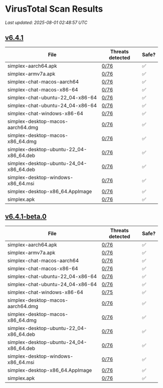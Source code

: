 # VirusTotal Scan Results
_Last updated: 2025-08-01 02:48:57 UTC_

## [v6.4.1](https://github.com/simplex-chat/simplex-chat/releases/tag/v6.4.1)
| File | Threats detected | Safe? |
| ---- | ---------------- | ----- |
| simplex-aarch64.apk | [0/76](https://www.virustotal.com/gui/file/2a6864fba4aba9e05f8194d03bbf730a11828de788084758cbc9099bd7f85a4d) | ✅ |
| simplex-armv7a.apk | [0/76](https://www.virustotal.com/gui/file/b2c0968bd84a6f7a4af041f89805c8aa69192207f1f3365f3afe60ed1ac8f32e) | ✅ |
| simplex-chat-macos-aarch64 | [0/76](https://www.virustotal.com/gui/file/0400fe6b986cd010cde26a826dd2751404bcaf0358abb366a48fcc80bd75930f) | ✅ |
| simplex-chat-macos-x86-64 | [0/76](https://www.virustotal.com/gui/file/0de0aecba08c3c1c148525ca8721d912d0afb0b6db8b21aafb0f295a8911cec6) | ✅ |
| simplex-chat-ubuntu-22_04-x86-64 | [0/76](https://www.virustotal.com/gui/file/c71b71955d82b4b76d8a1e55bc86a529cb38145b3c1292f2805d20f26a79c38d) | ✅ |
| simplex-chat-ubuntu-24_04-x86-64 | [0/76](https://www.virustotal.com/gui/file/368c125945e28f9b8503eec7e49854b6aa3d16bd7e575623d199abce0f7069e6) | ✅ |
| simplex-chat-windows-x86-64 | [0/76](https://www.virustotal.com/gui/file/f4a896f7111c2d3b7d3b2e1f0cea7ddaf6fba77f65d7795e9f923453c09699aa) | ✅ |
| simplex-desktop-macos-aarch64.dmg | [0/76](https://www.virustotal.com/gui/file/b9856b6e9965a34b7629ef17c46b1bb918e5aeb2faaee11931042b2f62153594) | ✅ |
| simplex-desktop-macos-x86_64.dmg | [0/76](https://www.virustotal.com/gui/file/91b9f381bbc07afddb53b3ab8490d07c94ff2d21d5901525fefbc8475fb705d1) | ✅ |
| simplex-desktop-ubuntu-22_04-x86_64.deb | [0/76](https://www.virustotal.com/gui/file/b7e7a9baef0faaac875b1510f5e2615fe03cf4a9aa91ded052b8daa8a35eb0ac) | ✅ |
| simplex-desktop-ubuntu-24_04-x86_64.deb | [0/76](https://www.virustotal.com/gui/file/9b494b092f9c2174908a7cb97d2db626fd5eee0e9b0b3faa6026bf791f9d516c) | ✅ |
| simplex-desktop-windows-x86_64.msi | [0/76](https://www.virustotal.com/gui/file/3933dee83e9700a6d35ec8a8213dde8b03fc1f34bfc25141844b6cbd8b724821) | ✅ |
| simplex-desktop-x86_64.AppImage | [0/76](https://www.virustotal.com/gui/file/7bf9d6c338a5c4ce4e93ef403f9de69ea823d36043457790644c7deef5e6953b) | ✅ |
| simplex.apk | [0/76](https://www.virustotal.com/gui/file/2a6864fba4aba9e05f8194d03bbf730a11828de788084758cbc9099bd7f85a4d) | ✅ |

## [v6.4.1-beta.0](https://github.com/simplex-chat/simplex-chat/releases/tag/v6.4.1-beta.0)
| File | Threats detected | Safe? |
| ---- | ---------------- | ----- |
| simplex-aarch64.apk | [0/76](https://www.virustotal.com/gui/file/cd9e19e3491d42159ab92402fc40218d4b41d8fef61e61bb28129467b87f9cdf) | ✅ |
| simplex-armv7a.apk | [0/76](https://www.virustotal.com/gui/file/bafcea2991eaf346813bd433498b2c40e91c394b4e10a18a12640ec4da649409) | ✅ |
| simplex-chat-macos-aarch64 | [0/76](https://www.virustotal.com/gui/file/e3dd16b79a105a368c7101113674cad58f025b2dccbc3449d77c14cef710f341) | ✅ |
| simplex-chat-macos-x86-64 | [0/76](https://www.virustotal.com/gui/file/c194e715be516caf15fec5916083d7a053e77db0562a682f07b3c55ec27efe9a) | ✅ |
| simplex-chat-ubuntu-22_04-x86-64 | [0/76](https://www.virustotal.com/gui/file/02ae2ae85ae4b8f46e68ee01ef672536322644055079b53ef6b18380180b57dc) | ✅ |
| simplex-chat-ubuntu-24_04-x86-64 | [0/76](https://www.virustotal.com/gui/file/8a98bf3f5645b41cfaa4f0be9aa78feb1078178a920e7df9b65922604d1528a0) | ✅ |
| simplex-chat-windows-x86-64 | [0/75](https://www.virustotal.com/gui/file/447cd771482da3db6e4c8bbb876cbb0b649175a5b1e99c706942b6bf962abe78) | ✅ |
| simplex-desktop-macos-aarch64.dmg | [0/76](https://www.virustotal.com/gui/file/cf6145d602e27df9e7d558ce19237e423cb8f61e524a269c2b8ebf75fdf816d1) | ✅ |
| simplex-desktop-macos-x86_64.dmg | [0/76](https://www.virustotal.com/gui/file/3d60fd023907ebdad56fe7195b958a477b4cc0f14c5a345c6bcce46ecbe570c8) | ✅ |
| simplex-desktop-ubuntu-22_04-x86_64.deb | [0/76](https://www.virustotal.com/gui/file/6644d4ad551568a51d2a6fb0bc848a98c1d93d2fa244060482a0268be62a13b4) | ✅ |
| simplex-desktop-ubuntu-24_04-x86_64.deb | [0/76](https://www.virustotal.com/gui/file/7273748457a035ab4171b7f1482121a881db7d4e6c1c3495a180e72bf43c7c3c) | ✅ |
| simplex-desktop-windows-x86_64.msi | [0/76](https://www.virustotal.com/gui/file/3509b9fd10525d11e50f2d62a304507c05ce67dc9471aba65b2ed1b79bc3bb5c) | ✅ |
| simplex-desktop-x86_64.AppImage | [0/76](https://www.virustotal.com/gui/file/01b0b4baf6a403c4d5d5582a80c729c06ff0a3b13c2f3676c5b9584f5d01d383) | ✅ |
| simplex.apk | [0/76](https://www.virustotal.com/gui/file/cd9e19e3491d42159ab92402fc40218d4b41d8fef61e61bb28129467b87f9cdf) | ✅ |
